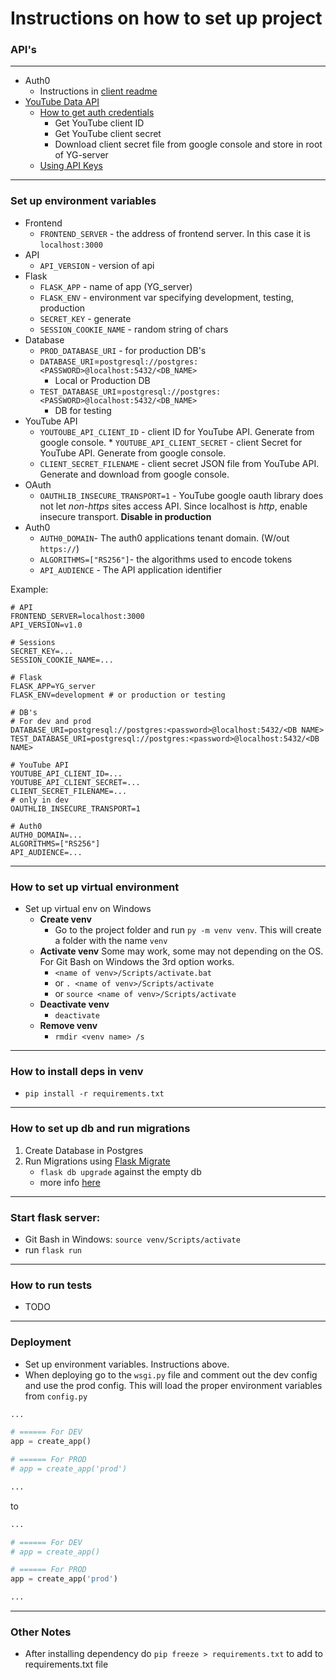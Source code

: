 # Instructions on how to set up project
### API's 
---
* Auth0
	* Instructions in [client readme](https://github.com/miguellealw/YouTube-Box/tree/main/yg-client)
* [YouTube Data API](https://developers.google.com/youtube/v3/guides/authentication)
	* [How to get auth credentials](https://developers.google.com/youtube/registering_an_application)
		* Get YouTube client ID
		* Get YouTube client secret
		* Download client secret file from google console and store in root of YG-server
	* [Using API Keys](https://cloud.google.com/docs/authentication/api-keys)
---
### Set up environment variables
* Frontend
	* `FRONTEND_SERVER` - the address of frontend server. In this case it is `localhost:3000`
* API
	* `API_VERSION` - version of api
* Flask
	* `FLASK_APP` - name of app (YG_server)
	* `FLASK_ENV` - environment var specifying development, testing, production
	* `SECRET_KEY` - generate 
	* `SESSION_COOKIE_NAME` - random string of chars
* Database
	* `PROD_DATABASE_URI` - for production DB's
	* `DATABASE_URI`=`postgresql://postgres:<PASSWORD>@localhost:5432/<DB_NAME>`
		* Local or Production DB
	* `TEST_DATABASE_URI`=`postgresql://postgres:<PASSWORD>@localhost:5432/<DB_NAME>`
		* DB for testing
* YouTube API
	* `YOUTOUBE_API_CLIENT_ID` - client ID for YouTube API. Generate from google console.  * `YOUTUBE_API_CLIENT_SECRET` - client Secret for YouTube API. Generate from google console.
	* `CLIENT_SECRET_FILENAME` - client secret JSON file from YouTube API. Generate and download from google console.
* OAuth
	* `OAUTHLIB_INSECURE_TRANSPORT=1` - YouTube google oauth library does not let *non-https* sites access API. Since localhost is *http*, enable insecure transport. **Disable in production**
* Auth0
	* `AUTH0_DOMAIN`- The auth0 applications tenant domain. (W/out `https://`)
	* `ALGORITHMS=["RS256"]`- the algorithms used to encode tokens
	* `API_AUDIENCE` - The API application identifier

Example:
```
# API
FRONTEND_SERVER=localhost:3000
API_VERSION=v1.0

# Sessions
SECRET_KEY=...
SESSION_COOKIE_NAME=...

# Flask
FLASK_APP=YG_server
FLASK_ENV=development # or production or testing

# DB's
# For dev and prod
DATABASE_URI=postgresql://postgres:<password>@localhost:5432/<DB NAME>
TEST_DATABASE_URI=postgresql://postgres:<password>@localhost:5432/<DB NAME>

# YouTube API
YOUTUBE_API_CLIENT_ID=...
YOUTUBE_API_CLIENT_SECRET=...
CLIENT_SECRET_FILENAME=...
# only in dev
OAUTHLIB_INSECURE_TRANSPORT=1

# Auth0
AUTH0_DOMAIN=...
ALGORITHMS=["RS256"]
API_AUDIENCE=...
```
---

### How to set up virtual environment
- Set up virtual env on Windows
	- **Create venv**
		- Go to the project folder and run `py -m venv venv`. This will create a folder with the name `venv`
	- **Activate venv**
	Some may work, some may not depending on the OS. For Git Bash on Windows the 3rd option works.
		- `<name of venv>/Scripts/activate.bat` 
		- or `. <name of venv>/Scripts/activate` 
		- or `source <name of venv>/Scripts/activate`
	- **Deactivate venv**
		- `deactivate`
	- **Remove venv**
		- `rmdir <venv name> /s`

---

### How to install deps in venv
* `pip install -r requirements.txt`
--- 

### How to set up db and run migrations
1. Create Database in Postgres
2. Run Migrations using [Flask Migrate](https://flask-migrate.readthedocs.io/en/latest/)
	* `flask db upgrade` against the empty db
	* more info [here](https://blog.miguelgrinberg.com/post/how-to-add-flask-migrate-to-an-existing-project)

---

### Start flask server: 
- Git Bash in Windows: `source venv/Scripts/activate`
- run `flask run`

---
### How to run tests
* TODO

---
### Deployment
- Set up environment variables. Instructions above.
- When deploying go to the `wsgi.py` file and comment out the dev config and use the prod config. This will load the proper environment variables from `config.py`
```python
...

# ====== For DEV
app = create_app()

# ====== For PROD
# app = create_app('prod')

...
```

to 

```python
...

# ====== For DEV
# app = create_app()

# ====== For PROD
app = create_app('prod')

...
```
---
### Other Notes
- After installing dependency do `pip freeze > requirements.txt` to add to requirements.txt file
